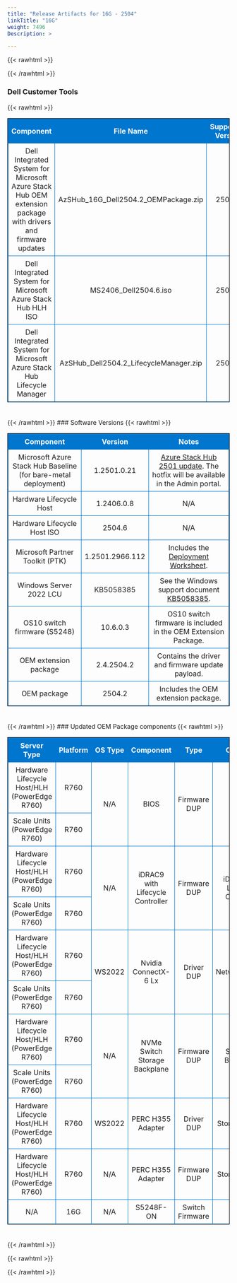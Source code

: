 ```yaml
---
title: "Release Artifacts for 16G - 2504"
linkTitle: "16G"
weight: 7496
Description: >

---
```


{{< rawhtml >}}

<!DOCTYPE html PUBLIC "-//W3C//DTD XHTML 1.0 Strict//EN" "http://www.w3.org/TR/xhtml1/DTD/xhtml1-strict.dtd">
<html xmlns="http://www.w3.org/1999/xhtml">
<head>

<style>
table {
    border-width:1px; border-style:solid;
    border-color:black;
    border-collapse: collapse;
    width: 100%;
    margin-bottom: 20px;
    table-layout:fixed;
    overflow-wrap: break-word;
}
th {
    border-width:1px;
    padding:7px;
    border-style:solid;
    border-color:#0076CE;
    background-color:#0076CE;
    color:#FFFFFF;
    text-align:center;
}
td {
    border-width:1px;
    padding:7px;
    border-style:solid;
    border-color:#0076CE;
    text-align:center;
}
caption {
    padding-bottom: 10px;
    color:  #0076CE;
    font-weight: bold;
    text-align: left;
    font-size: 20px;
}
</style>

</head>

<body>

<div id="content">
{{< /rawhtml >}}

### Dell Customer Tools
{{< rawhtml >}}
<table>
<colgroup><col/><col/><col/></colgroup>
<tr><th>Component</th><th>File Name</th><th>Supported Version</th></tr>
<tr><td>Dell Integrated System for Microsoft Azure Stack Hub OEM extension package with drivers and firmware updates</td><td>AzSHub_16G_Dell2504.2_OEMPackage.zip</td><td>2504.2</td></tr>
<tr><td>Dell Integrated System for Microsoft Azure Stack Hub HLH ISO</td><td>MS2406_Dell2504.6.iso</td><td>2504.6</td></tr>
<tr><td>Dell Integrated System for Microsoft Azure Stack Hub Lifecycle Manager</td><td>AzSHub_Dell2504.2_LifecycleManager.zip</td><td>2504.2</td></tr>
</table>
<br>
{{< /rawhtml >}}
### Software Versions
{{< rawhtml >}}
<table>
<colgroup><col/><col/><col/></colgroup>
<tr><th>Component</th><th>Version</th><th>Notes</th></tr>
<tr><td>Microsoft Azure Stack Hub Baseline (for bare-metal deployment)</td><td>1.2501.0.21</td><td><a href='https://learn.microsoft.com/en-us/azure-stack/operator/release-notes?view=azs-2501'>Azure Stack Hub 2501 update</a>. The hotfix will be available in the Admin portal.</td></tr>
<tr><td>Hardware Lifecycle Host</td><td>1.2406.0.8</td><td>N/A</td></tr>
<tr><td>Hardware Lifecycle Host ISO</td><td>2504.6</td><td>N/A</td></tr>
<tr><td>Microsoft Partner Toolkit (PTK)</td><td>1.2501.2966.112</td><td>Includes the <a href='https://www.powershellgallery.com/packages/Azs.Deployment.Worksheet/1.2501.2966.112'>Deployment Worksheet</a>.</td></tr>
<tr><td>Windows Server 2022 LCU</td><td>KB5058385</td><td>See the Windows support document <a href='https://support.microsoft.com/help/5058385'>KB5058385</a>.</td></tr>
<tr><td>OS10 switch firmware (S5248)</td><td>10.6.0.3</td><td>OS10 switch firmware is included in the OEM Extension Package.</td></tr>
<tr><td>OEM extension package</td><td>2.4.2504.2</td><td>Contains the driver and firmware update payload.</td></tr>
<tr><td>OEM package</td><td>2504.2</td><td>Includes the OEM extension package.</td></tr>
</table>
<br>
{{< /rawhtml >}}
### Updated OEM Package components
{{< rawhtml >}}
<table>
<colgroup><col/><col/><col/><col/><col/><col/><col/><col/><col/><col/><col/></colgroup>
<tr><th>Server Type</th><th>Platform</th><th>OS Type</th><th>Component</th><th>Type</th><th>Category</th><th>Dell P/N</th><th>Previous SWB</th><th>Target SWB</th><th>Previous Version</th><th>Target Version</th></tr>
<tr><td>Hardware Lifecycle Host/HLH (PowerEdge R760)</td><td>R760</td><td rowspan="2">N/A</td><td rowspan="2">BIOS</td><td rowspan="2">Firmware DUP</td><td rowspan="2">BIOS</td><td rowspan="2">N/A</td><td rowspan="2"><a href='https://www.dell.com/support/home/en-us/drivers/driversdetails?driverid=K77XK'>K77XK</a></td><td rowspan="2"><a href='https://www.dell.com/support/home/en-us/drivers/driversdetails?driverid=XK9CT'>XK9CT</a></td><td rowspan="2">2.5.4</td><td rowspan="2">2.6.3</td></tr>
<tr><td>Scale Units (PowerEdge R760)</td><td>R760</td>
<tr><td>Hardware Lifecycle Host/HLH (PowerEdge R760)</td><td>R760</td><td rowspan="2">N/A</td><td rowspan="2">iDRAC9 with Lifecycle Controller</td><td rowspan="2">Firmware DUP</td><td rowspan="2">iDRAC with Lifecycle Controller</td><td rowspan="2">N/A</td><td rowspan="2"><a href='https://www.dell.com/support/home/en-us/drivers/driversdetails?driverid=5MXXN'>5MXXN</a></td><td rowspan="2"><a href='https://www.dell.com/support/home/en-us/drivers/driversdetails?driverid=WN31M'>WN31M</a></td><td rowspan="2">7.20.10.50</td><td rowspan="2">7.20.30.50</td></tr>
<tr><td>Scale Units (PowerEdge R760)</td><td>R760</td>
<tr><td>Hardware Lifecycle Host/HLH (PowerEdge R760)</td><td>R760</td><td rowspan="2">WS2022</td><td rowspan="2">Nvidia ConnectX-6 Lx</td><td rowspan="2">Driver DUP</td><td rowspan="2">Network/RDMA</td><td rowspan="2">R5WK9</td><td rowspan="2"><a href='https://www.dell.com/support/home/en-us/drivers/driversdetails?driverid=G6M58'>G6M58</a></td><td rowspan="2"><a href='https://www.dell.com/support/home/en-us/drivers/driversdetails?driverid=3G71F'>3G71F</a></td><td rowspan="2">24.04.03</td><td rowspan="2">25.1</td></tr>
<tr><td>Scale Units (PowerEdge R760)</td><td>R760</td>
<tr><td>Hardware Lifecycle Host/HLH (PowerEdge R760)</td><td>R760</td><td rowspan="2">N/A</td><td rowspan="2">NVMe Switch Storage Backplane</td><td rowspan="2">Firmware DUP</td><td rowspan="2">Storage - Backplane</td><td rowspan="2">N/A</td><td rowspan="2"><a href='https://www.dell.com/support/home/en-us/drivers/driversdetails?driverid=WR74F'>WR74F</a></td><td rowspan="2"><a href='https://www.dell.com/support/home/en-us/drivers/driversdetails?driverid=R39FM'>R39FM</a></td><td rowspan="2">3.32</td><td rowspan="2">3.33</td></tr>
<tr><td>Scale Units (PowerEdge R760)</td><td>R760</td>
<tr><td>Hardware Lifecycle Host/HLH (PowerEdge R760)</td><td>R760</td><td rowspan="1">WS2022</td><td rowspan="1">PERC H355 Adapter</td><td rowspan="1">Driver DUP</td><td rowspan="1">Storage - HBA</td><td rowspan="1">VCV6T</td><td rowspan="1"><a href='https://www.dell.com/support/home/en-us/drivers/driversdetails?driverid=WC00M'>WC00M</a></td><td rowspan="1"><a href='https://www.dell.com/support/home/en-us/drivers/driversdetails?driverid=6R1TD'>6R1TD</a></td><td rowspan="1">7.726.01.0</td><td rowspan="1">7.730.02.00</td></tr>
<tr><td>Hardware Lifecycle Host/HLH (PowerEdge R760)</td><td>R760</td><td rowspan="1">N/A</td><td rowspan="1">PERC H355 Adapter</td><td rowspan="1">Firmware DUP</td><td rowspan="1">Storage - HBA</td><td rowspan="1">VCV6T</td><td rowspan="1"><a href='https://www.dell.com/support/home/en-us/drivers/driversdetails?driverid=RRR7N'>RRR7N</a></td><td rowspan="1"><a href='https://www.dell.com/support/home/en-us/drivers/driversdetails?driverid=PXRX0'>PXRX0</a></td><td rowspan="1">52.26.0-5179</td><td rowspan="1">52.30.0-6115</td></tr>
<tr><td>N/A</td><td>16G</td><td rowspan="1">N/A</td><td rowspan="1">S5248F-ON</td><td rowspan="1">Switch Firmware</td><td rowspan="1">TOR</td><td rowspan="1">N/A</td><td rowspan="1"><a href='https://www.dell.com/support/home/en-us/drivers/driversdetails?driverid=HD1V8'>HD1V8</a></td><td rowspan="1"><a href='https://www.dell.com/support/home/en-us/drivers/driversdetails?driverid=82WVT'>82WVT</a></td><td rowspan="1">10.6.0.1</td><td rowspan="1">10.6.0.3</td></tr>
</table>
<br>
{{< /rawhtml >}}

{{< rawhtml >}}
</div>

</body>

</html>


{{< /rawhtml >}}
